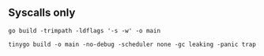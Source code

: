## Syscalls only

`go build -trimpath -ldflags '-s -w' -o main`

`tinygo build -o main -no-debug -scheduler none -gc leaking -panic trap`
